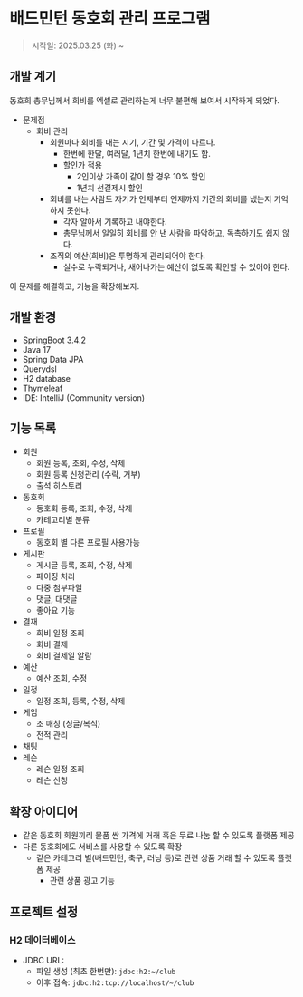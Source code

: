 # 배드민턴 동호회 관리 프로그램

> 시작일: 2025.03.25 (화) ~

## 개발 계기

동호회 총무님께서 회비를 엑셀로 관리하는게 너무 불편해 보여서 시작하게 되었다.

- 문제점
  - 회비 관리
    - 회원마다 회비를 내는 시기, 기간 및 가격이 다르다.
      - 한번에 한달, 여러달, 1년치 한번에 내기도 함.
      - 할인가 적용
        - 2인이상 가족이 같이 할 경우 10% 할인
        - 1년치 선결제시 할인
    - 회비를 내는 사람도 자기가 언제부터 언제까지 기간의 회비를 냈는지 기억하지 못한다.
      - 각자 알아서 기록하고 내야한다.
      - 총무님께서 일일히 회비를 안 낸 사람을 파악하고, 독촉하기도 쉽지 않다.
    - 조직의 예산(회비)은 투명하게 관리되어야 한다.
      - 실수로 누락되거나, 새어나가는 예산이 없도록 확인할 수 있어야 한다.

이 문제를 해결하고, 기능을 확장해보자.

## 개발 환경

- SpringBoot 3.4.2
- Java 17
- Spring Data JPA
- Querydsl
- H2 database
- Thymeleaf
- IDE: IntelliJ (Community version)

## 기능 목록

- 회원
  - 회원 등록, 조회, 수정, 삭제
  - 회원 등록 신청관리 (수락, 거부)
  - 출석 히스토리
- 동호회
  - 동호회 등록, 조회, 수정, 삭제
  - 카테고리별 분류
- 프로필
  - 동호회 별 다른 프로필 사용가능
- 게시판
  - 게시글 등록, 조회, 수정, 삭제
  - 페이징 처리
  - 다중 첨부파일
  - 댓글, 대댓글
  - 좋아요 기능
- 결재
  - 회비 일정 조회
  - 회비 결제
  - 회비 결제일 알람
- 예산
  - 예산 조회, 수정
- 일정
  - 일정 조회, 등록, 수정, 삭제
- 게임
  - 조 매칭 (싱글/복식)
  - 전적 관리
- 채팅
- 레슨
  - 레슨 일정 조회
  - 레슨 신청

## 확장 아이디어

- 같은 동호회 회원끼리 물품 싼 가격에 거래 혹은 무료 나눔 할 수 있도록 플랫폼 제공
- 다른 동호회에도 서비스를 사용할 수 있도록 확장
  - 같은 카테고리 별(배드민턴, 축구, 러닝 등)로 관련 상품 거래 할 수 있도록 플랫폼 제공
    - 관련 상품 광고 기능

## 프로젝트 설정

### H2 데이터베이스

- JDBC URL:
  - 파일 생성 (최초 한번만): `jdbc:h2:~/club`
  - 이후 접속: `jdbc:h2:tcp://localhost/~/club`